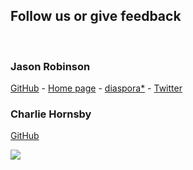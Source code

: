 <h2>Follow us or give feedback</h2>
<br>
<h3>Jason Robinson</h3>
<a href="https://github.com/jaywink">GitHub</a> - <a href="https://jasonrobinson.me">Home page</a> - <a href="https://iliketoast.net/u/jaywink">diaspora*</a> - <a href="https://twitter.com/jaywink">Twitter</a></p>
<h3>Charlie Hornsby</h3>
<a href="https://github.com/chornsby">GitHub</a>

<p><a href="https://www.andersinnovations.com"><img style="background-color: white; border: 0 none transparent; padding: 0;" src="https://www.andersinnovations.com/static/bootstrap/img/logo-anders-fi.svg"></a></p>
